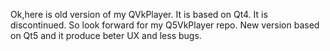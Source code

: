 Ok,here is old version of my QVkPlayer. It is based on Qt4. It is discontinued. So look forward for my Q5VkPlayer repo.
New version based on Qt5 and it produce beter UX and less bugs.
